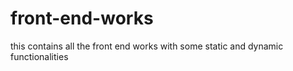 # front-end-works
this contains all the front end works with some static and dynamic functionalities
